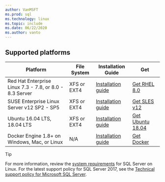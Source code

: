 ```yaml
---
author: VanMSFT
ms.prod: sql
ms.technology: linux
ms.topic: include
ms.date: 06/22/2020
ms.author: vanto
---
```


## Supported platforms

| Platform | File System | Installation Guide | Get |
|-----|-----|-----|-----|
| Red Hat Enterprise Linux 7.3 - 7.8, or 8.0 - 8.3 Server | XFS or EXT4 | [Installation guide](../linux/quickstart-install-connect-red-hat.md) | [Get RHEL 8.0](https://access.redhat.com/products/red-hat-enterprise-linux/evaluation) |
| SUSE Enterprise Linux Server v12 SP2 - SP5 | XFS or EXT4 | [Installation guide](../linux/quickstart-install-connect-suse.md) | [Get SLES v12](https://www.suse.com/products/server) |
| Ubuntu 16.04 LTS, 18.04 LTS | XFS or EXT4 | [Installation guide](../linux/quickstart-install-connect-ubuntu.md) | [Get Ubuntu 18.04](http://releases.ubuntu.com/bionic/) |
| Docker Engine 1.8+ on Windows, Mac, or Linux | N/A | [Installation guide](../linux/quickstart-install-connect-docker.md) | [Get Docker](https://www.docker.com/get-started) |

> [!TIP]
> For more information, review the [system requirements](../linux/sql-server-linux-setup.md#system) for SQL Server on Linux. For the latest support policy for SQL Server 2017, see the [Technical support policy for Microsoft SQL Server](https://support.microsoft.com/help/4047326/support-policy-for-microsoft-sql-server).